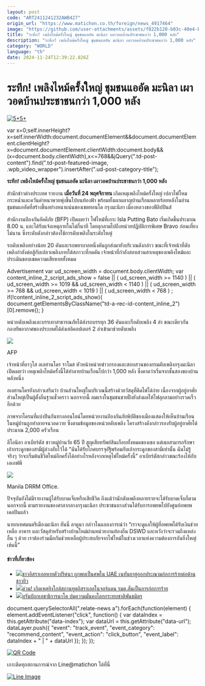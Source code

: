 ```yaml
---
layout: post
code: "ART2411241232AWB427"
origin_url: "https://www.matichon.co.th/foreign/news_4917464"
image: "https://github.com/user-attachments/assets/f822b120-b03c-40e4-b154-e66c77ec91ca"
title: "ระทึก! เพลิงไหม้ครั้งใหญ่ ชุมชนแออัด มะนิลา เผาวอดบ้านประชาชนกว่า 1,000 หลัง"
description: "ระทึก! เพลิงไหม้ครั้งใหญ่ ชุมชนแออัด มะนิลา เผาวอดบ้านประชาชนกว่า 1,000 หลัง"
category: "WORLD"
language: "th"
date: 2024-11-24T12:39:22.826Z
---
```


# ระทึก! เพลิงไหม้ครั้งใหญ่ ชุมชนแออัด มะนิลา เผาวอดบ้านประชาชนกว่า 1,000 หลัง

[![](https://www.matichon.co.th/wp-content/uploads/2024/11/55-81.jpg "5+5+")](https://www.matichon.co.th/wp-content/uploads/2024/11/55-81.jpg)

var x=0;self.innerHeight?x=self.innerWidth:document.documentElement&&document.documentElement.clientHeight?x=document.documentElement.clientWidth:document.body&&(x=document.body.clientWidth),x<=768&&jQuery(".td-post-content").find(".td-post-featured-image, .wpb\_video\_wrapper").insertAfter(".ud-post-category-title");

**ระทึก! เพลิงไหม้ครั้งใหญ่ ชุมชนแออัด มะนิลา เผาวอดบ้านประชาชนกว่า 1,000 หลัง**

สำนักข่าวต่างประเทศ รายงาน **เมื่อวันที่ 24 พฤศจิกายน** เกิดเหตุเพลิงไหม้ครั้งใหญ่ เปลวไฟโหมกระหน่ำและควันดำหนาพวยพุ่งขึ้นไปบนท้องฟ้า พร้อมทั้งเผาผลาญบ้านเรือนหลายร้อยหลังในย่านชุมชนแออัดที่สร้างขึ้นอย่างหนาแน่นของเขตทอนโด กรุงมะนิลา เมืองหลวงของฟิลิปปินส์

สำนักงานป้องกันอัคคีภัย (BFP) เปิดเผยว่า ไฟไหม้ที่เกาะ Isla Putting Bato เริ่มเกิดขึ้นประมาณ 8.00 น. และได้รับแจ้งเหตุภายในไม่กี่นาที โดยลุกลามไปถึงหน่วยปฏิบัติการพิเศษ Bravo ก่อนเที่ยงไม่นาน ซึ่งระดับดังกล่าวต้องใช้การดับเพลิงในระดับใหญ่

รถดับเพลิงอย่างน้อย 20 คันและรถพยาบาลหนึ่งคันถูกส่งมายังบริเวณดังกล่าว ขณะที่เจ้าหน้าที่ดับเพลิงกำลังต่อสู้กับเปลวเพลิงภายใต้สภาวะที่กดดัน เจ้าหน้าที่กำลังสอบสวนสาเหตุของเพลิงไหม้และประเมินขอบเขตความเสียหายทั้งหมด

Advertisement var ud\_screen\_width = document.body.clientWidth; var content\_inline\_2\_script\_ads\_show = false || ( ud\_screen\_width >= 1140 ) || ( ud\_screen\_width >= 1019 && ud\_screen\_width < 1140 ) || ( ud\_screen\_width >= 768 && ud\_screen\_width < 1019 ) || ( ud\_screen\_width < 768 ) ; if(!content\_inline\_2\_script\_ads\_show){ document.getElementsByClassName("td-a-rec-id-content\_inline\_2")\[0\].remove(); }

หน่วยดับเพลิงและบรรเทาสาธารณภัยได้ส่งรถบรรทุก 36 คันและเรือดับเพลิง 4 ลำ ขณะเดียวกันกองทัพอากาศของประเทศได้ส่งเฮลิคอปเตอร์ 2 ลำเข้ามาช่วยดับเพลิง

![](https://www.matichon.co.th/wp-content/uploads/2024/11/264.jpg)

AFP

เจ้าหน้าที่อาวุโส อเลฮานโดร ราโมส หัวหน้าหน่วยข่าวกรองและสอบสวนของกรมดับเพลิงกรุงมะนิลา เปิดเผยว่า เหตุเพลิงไหม้ครั้งนี้ได้ทำลายบ้านเรือนไปกว่า 1,000 หลัง ซึ่งคาดว่าเริ่มจากชั้นสองของบ้านหลังหนึ่ง

อเลฮานโดรยังกล่าวเสริมว่า บ้านส่วนใหญ่ในบริเวณนี้สร้างด้วยวัสดุที่ติดไฟได้ง่าย เนื่องจากผู้อยู่อาศัยส่วนใหญ่เป็นผู้ตั้งถิ่นฐานชั่วคราว นอกจากนี้ ลมแรงในชุมชนชายฝั่งยังส่งผลให้ไฟลุกลามอย่างรวดเร็วอีกด้วย

ภาพจากโดรนที่แบ่งปันกันทางออนไลน์โดยหน่วยงานป้องกันภัยพิบัติของเมืองแสดงให้เห็นบ้านเรือนในหมู่บ้านถูกทำลายจนวอดวาย ซึ่งตามข้อมูลของหน่วยดับเพลิง โครงสร้างดังกล่าวรองรับผู้อยู่อาศัยได้ประมาณ 2,000 ครัวเรือน

ลีโอนิลา อาเบียร์ตัส ชาวหมู่บ้านวัย 65 ปี สูญเสียทรัพย์สินเกือบทั้งหมดของเธอ แต่เธอสามารถรักษาเถ้ากระดูกของสามีผู้ล่วงลับไว้ได้ “ฉันได้รับโกศบรรจุอัฐิพร้อมกับเถ้ากระดูกของสามีเท่านั้น ฉันไม่รู้จริงๆ ว่าจะเริ่มต้นชีวิตใหม่อีกครั้งได้อย่างไรหลังจากเหตุไฟไหม้ครั้งนี้” อาเบียร์ตัสกล่าวขณะร้องไห้กับเอเอฟพี

![](https://www.matichon.co.th/wp-content/uploads/2024/11/Massive-fire-in-Tondo-Isla-Puting-Bato4.jpg)

Manila DRRM Office.

ปัจจุบันยังไม่มีรายงานผู้ได้รับบาดเจ็บหรือเสียชีวิต ถึงแม้ว่านักดับเพลิงหลายรายจะได้รับบาดเจ็บก็ตาม นอกจากนี้ ตามรายงานของศาลากลางกรุงมะนิลา ประชาชนบางส่วนได้รับการอพยพไปยังศูนย์อพยพเดลปันแล้ว

นายกเทศมนตรีเมืองมะนิลา ฮันนี่ ลาคูนา กล่าวในแถลงการณ์ว่า “เราจะดูแลให้ผู้ที่อพยพได้รับเงินช่วยเหลือ อาหาร และวัสดุสำหรับสร้างบ้านใหม่ผ่านหน่วยงานท้องถิ่น DSWD และหวังว่าจะรวมถึงแหล่งอื่น ๆ ด้วย เราต้องร่วมมือกันช่วยเหลือผู้ประสบภัยจากไฟไหม้ในช่วงเวลาแห่งความต้องการอันยิ่งใหญ่เช่นนี้”

#### ข่าวที่เกี่ยวข้อง

*   [![](https://www.matichon.co.th/wp-content/uploads/2024/11/728-AFP__20241117__36MN6GY__v1__HighRes__UaeUrbanism.jpg)ชาวอิสราเอลหายตัวปริศนา ถูกพบเป็นศพใน UAE เนทันยาฮูออกประณามก่อการร้ายต่อต้านชาวยิว](https://www.matichon.co.th/foreign/news_4917270)
*   [![](https://www.matichon.co.th/wp-content/uploads/2024/11/728-Reuters.png)ด่วน! เกิดเหตุยิงใกล้สถานทูตอิสราเอลในจอร์แดน รมต.ลั่นเป็นการก่อการร้าย](https://www.matichon.co.th/foreign/news_4917166)  
*   [![](https://www.matichon.co.th/wp-content/uploads/2024/11/728-AFP__20241123__36N67EP__v1__HighRes__ComboNatoUsDiplomacyTrump.jpg)ทรัมป์ถกเลขาธิการนาโต ปมความมั่นคงโลกกระทบชาติพันธมิตร](https://www.matichon.co.th/foreign/news_4916851)

document.querySelectorAll(".relate-news a").forEach(function(element) { element.addEventListener("click", function() { var dataIndex = this.getAttribute("data-index"); var dataUrl = this.getAttribute("data-url"); dataLayer.push({ "event": "track\_event", "event\_category": "recommend\_content", "event\_action": "click\_button", "event\_label": dataIndex + " | " + dataUrl }); }); });

[![QR Code](https://www.matichon.co.th/wp-content/uploads/2023/07/wob1371z.jpg)](https://lin.ee/ht0nDxX)

เกาะติดทุกสถานการณ์จาก Line@matichon ได้ที่นี่

[![Line Image](https://www.matichon.co.th/wp-content/uploads/2023/07/th.png)](https://lin.ee/ht0nDxX)